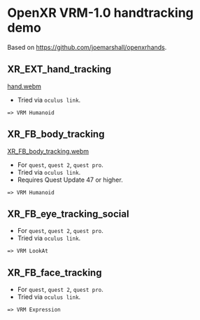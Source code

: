 # OpenXR VRM-1.0 handtracking demo

Based on <https://github.com/joemarshall/openxrhands>.

## XR_EXT_hand_tracking

[hand.webm](https://user-images.githubusercontent.com/68057/204517601-0b59e031-fb99-460a-a85b-aedbe941e8fc.webm)

- Tried via `oculus link`.

`=> VRM Humanoid`

## XR_FB_body_tracking

[XR_FB_body_tracking.webm](https://user-images.githubusercontent.com/68057/206843919-82a2cfb6-9d9a-4ab3-98a4-ba738ff4499b.webm)

- For `quest`, `quest 2`, `quest pro`.
- Tried via `oculus link`.
- Requires Quest Update 47 or higher.

`=> VRM Humanoid`

## XR_FB_eye_tracking_social

- For `quest`, `quest 2`, `quest pro`.
- Tried via `oculus link`.

`=> VRM LookAt`

## XR_FB_face_tracking

- For `quest`, `quest 2`, `quest pro`.
- Tried via `oculus link`.

`=> VRM Expression`
